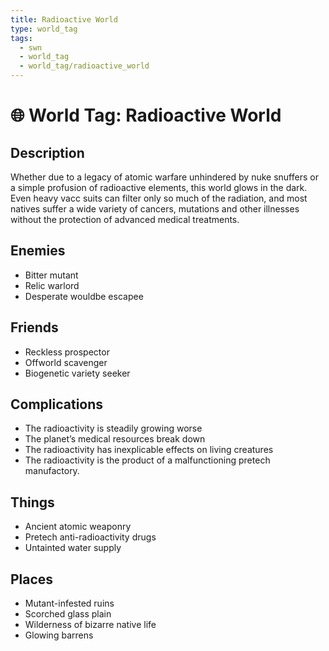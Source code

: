 ```yaml
---
title: Radioactive World
type: world_tag
tags:
  - swn
  - world_tag
  - world_tag/radioactive_world
---
```

# 🌐 World Tag: Radioactive World

## Description
Whether due to a legacy of atomic warfare unhindered by nuke snuffers or a simple profusion of radioactive elements, this world glows in the dark. Even heavy vacc suits can filter only so much of the radiation, and most natives suffer a wide variety of cancers, mutations and other illnesses without the protection of advanced medical treatments.
## Enemies
- Bitter mutant
- Relic warlord
- Desperate wouldbe escapee

## Friends
- Reckless prospector
- Offworld scavenger
- Biogenetic variety seeker

## Complications
- The radioactivity is steadily growing worse
- The planet’s medical resources break down
- The radioactivity has inexplicable effects on living creatures
- The radioactivity is the product of a malfunctioning pretech manufactory.

## Things
- Ancient atomic weaponry
- Pretech anti-radioactivity drugs
- Untainted water supply

## Places
- Mutant-infested ruins
- Scorched glass plain
- Wilderness of bizarre native life
- Glowing barrens

